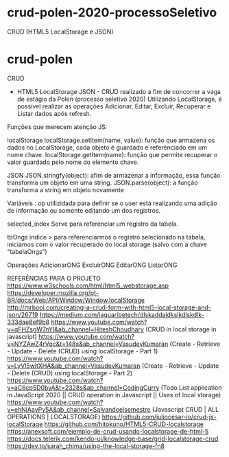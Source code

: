 # crud-polen-2020-processoSeletivo
CRUD (HTML5 LocalStorage e JSON)
# crud-polen
CRUD 
- HTML5 LocalStorage JSON -
CRUD realizado a fim de concorrer a vaga de estágio da Polen (processo seletivo 2020)
Utilizando LocalStorage, é possível realizar as operações Adicionar, Editar, Excluir, Recuperar e Listar dados após refresh.

Funções que merecem atenção JS:

localStorage
  localStorage.setItem(name, value): função que armazena os dados no LocalStorage, cada objeto é guardado e referênciado em um nome chave.
  localStorage.getItem(name): função que permite recuperar o valor guardado pelo nome do elemento chave. 

JSON
JSON.stringfy(object): afim de armazenar a informação, essa função transforma um objeto em uma string.
JSON.parse(object): a função transforma a string em objeto novamente

Variáveis :
  op
    utilizidada para definir se o user está realizando uma adição de informação ou somente editando um dos registros.
  
  selected_index 
    Serve para referenciar um registro da tabela. 
   
   tbOngs
    indice > para referenciarmos o registro selecionado na tabela, iniciamos com o valor recuperado do local storage (salvo com a chave “tabelaOngs”)

Operações 
    AdicionarONG
    ExcluirONG
    EditarONG
    ListarONG



REFERÊNCIAS PARA O PROJETO
https://www.w3schools.com/html/html5_webstorage.asp
https://developer.mozilla.org/pt-BR/docs/Web/API/Window/Window.localStorage
http://mrbool.com/creating-a-crud-form-with-html5-local-storage-and-json/26719
https://medium.com/jaguaribetech/dlskaddaldkslkdlskdlk-333dae8ef9b8
https://www.youtube.com/watch?v=qFHZsgW7nYI&ab_channel=HiteshChoudhary (CRUD in local storage in javascript)
https://www.youtube.com/watch?v=NYZAwZ4rVqc&t=148s&ab_channel=VasudevKumaran (Create - Retrieve - Update - Delete (CRUD) using localStorage - Part 1)
https://www.youtube.com/watch?v=LyVI5witXHA&ab_channel=VasudevKumaran (Create - Retrieve - Update - Delete (CRUD) using localStorage - Part 2)
https://www.youtube.com/watch?v=aC6cp5D0bvA&t=2328s&ab_channel=CodingCurry (Todo List application in JavaScript 2020 || CRUD operation in Javascript || Uses of local storage)
https://www.youtube.com/watch?v=ehNjAavPy5A&ab_channel=Salvandoelsemestre (Javascript CRUD | ALL OPERATIONS | LOCALSTORAGE)
https://github.com/juliocesar-io/crud-js-localStorage
https://github.com/hitokuno/HTML5-CRUD-localstorage
https://anexsoft.com/ejemplo-de-crud-usando-localstorage-de-html-5
https://docs.telerik.com/kendo-ui/knowledge-base/grid-localstorage-crud
https://dev.to/sarah_chima/using-the-local-storage-fn8
